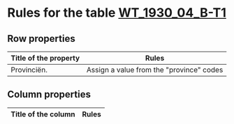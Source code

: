 # Rules for the table [WT_1930_04_B-T1](https://github.com/cgueret/DataDump/blob/master/xls-marked/WT_1930_04_B-T1_marked.xls?raw=true)
## Row properties
| Title of the property | Rules |
| --------------------- |:-----:|
| Provinciën. | Assign a value from the "province" codes |
## Column properties
| Title of the column | Rules |
| --------------------- |:-----:|

